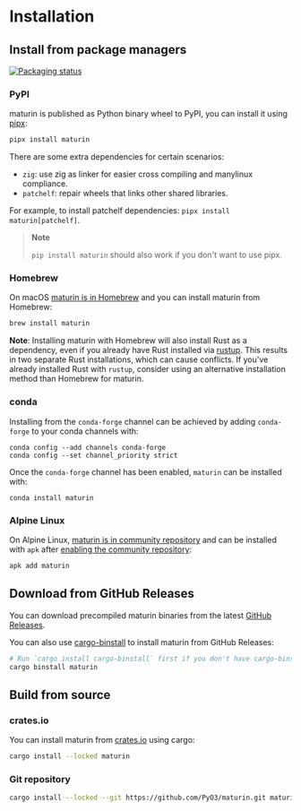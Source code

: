 # Installation

## Install from package managers

[![Packaging status](https://repology.org/badge/vertical-allrepos/maturin.svg?columns=4)](https://repology.org/project/maturin/versions)

### PyPI

maturin is published as Python binary wheel to PyPI, you can install it using [pipx](https://pypa.github.io/pipx/):

```bash
pipx install maturin
```

There are some extra dependencies for certain scenarios:

* `zig`: use zig as linker for easier cross compiling and manylinux compliance.
* `patchelf`: repair wheels that links other shared libraries.

For example, to install patchelf dependencies: `pipx install maturin[patchelf]`.

> **Note**
>
> `pip install maturin` should also work if you don't want to use pipx.

### Homebrew

On macOS [maturin is in Homebrew](https://formulae.brew.sh/formula/maturin#default) and you can install maturin from Homebrew:

```bash
brew install maturin
```

**Note**: Installing maturin with Homebrew will also install Rust as a dependency, even if you already have Rust installed via [rustup](https://www.rust-lang.org/tools/install). This results in two separate Rust installations, which can cause conflicts. If you've already installed Rust with `rustup`, consider using an alternative installation method than Homebrew for maturin.

### conda

Installing from the `conda-forge` channel can be achieved by adding `conda-forge` to your conda channels with:

```
conda config --add channels conda-forge
conda config --set channel_priority strict
```

Once the `conda-forge` channel has been enabled, `maturin` can be installed with:

```
conda install maturin
```

### Alpine Linux

On Alpine Linux, [maturin is in community repository](https://pkgs.alpinelinux.org/packages?name=maturin&branch=edge&repo=community)
and can be installed with `apk` after [enabling the community repository](https://wiki.alpinelinux.org/wiki/Enable_Community_Repository):

```bash
apk add maturin
```

## Download from GitHub Releases

You can download precompiled maturin binaries from the latest [GitHub Releases](https://github.com/PyO3/maturin/releases/latest).

You can also use [cargo-binstall](https://github.com/cargo-bins/cargo-binstall) to install maturin from GitHub Releases:

```bash
# Run `cargo install cargo-binstall` first if you don't have cargo-binstall installed.
cargo binstall maturin
```

## Build from source

### crates.io

You can install maturin from [crates.io](https://crates.io/crates/maturin) using cargo:

```bash
cargo install --locked maturin
```

### Git repository

```bash
cargo install --locked --git https://github.com/PyO3/maturin.git maturin
```
